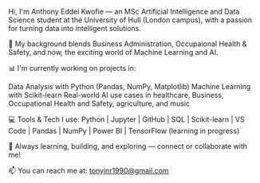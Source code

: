 Hi, I'm Anthony Eddei Kwofie — an MSc Artificial Intelligence and Data Science student at the University of Hull (London campus), with a passion for turning data into intelligent solutions.

🔬 My background blends Business Administration, Occupaional Health & Safety, and now, the exciting world of Machine Learning and AI.

📊 I'm currently working on projects in:

Data Analysis with Python (Pandas, NumPy, Matplotlib) 
Machine Learning with Scikit-learn Real-world AI use cases in healthcare, Business, Occupational Health and Safety, agriculture, and music 

💻 Tools & Tech I use: Python | Jupyter | GitHub | SQL | Scikit-learn | VS Code | Pandas | NumPy | Power BI | TensorFlow (learning in progress)

🌱 Always learning, building, and exploring — connect or collaborate with me!

📫 You can reach me at: tonyjnr1990@gmail.com
